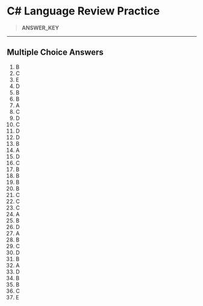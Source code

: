 # C# Language Review Practice

> **ANSWER_KEY**

----

## Multiple Choice Answers

1. B
2. C
3. E
4. D
5. B
6. B
7. A
8. C
9. D
10. C
11. D
12. D
13. B
14. A
15. D
16. C
17. B
18. B
19. B
20. B
21. C
22. C
23. C
24. A
25. B
26. D
27. A
28. B
29. C
30. D
31. B
32. A
33. D
34. B
35. B
36. C
37. E
